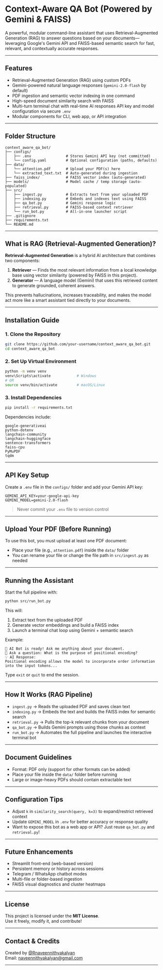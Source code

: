 #  Context-Aware QA Bot (Powered by Gemini & FAISS)

A powerful, modular command-line assistant that uses Retrieval-Augmented Generation (RAG) to answer questions based on your documents—leveraging Google's Gemini API and FAISS-based semantic search for fast, relevant, and contextually accurate responses.

---

##  Features

-  Retrieval-Augmented Generation (RAG) using custom PDFs
-  Gemini-powered natural language responses (`gemini-2.0-flash` by default)
-  PDF ingestion and semantic vector indexing in one command
-  High-speed document similarity search with FAISS
-  Multi-turn terminal chat with real-time AI responses
   API key and model configuration via secure `.env`
-  Modular components for CLI, web app, or API integration

---

##  Folder Structure

```
context_aware_qa_bot/
├── configs/
│   ├── .env                # Stores Gemini API key (not committed)
│   └── config.yaml         # Optional configuration (paths, defaults)
├── data/
│   └── attention.pdf       # Upload your PDF(s) here
│   └── extracted_text.txt  # Auto-generated during ingestion
├── faiss_index/            # FAISS vector index (auto-generated)
├── models/                 # Model cache / temp storage (auto-populated)
├── src/
│   ├── ingest.py           # Extracts text from your uploaded PDF
│   ├── indexing.py         # Embeds and indexes text using FAISS
│   ├── qa_bot.py           # Gemini response logic
│   ├── retrieval.py        # FAISS-based context retriever
│   └── run_bot.py          # All-in-one launcher script
├── .gitignore
├── requirements.txt
└── README.md
```

---

##  What is RAG (Retrieval-Augmented Generation)?

**Retrieval-Augmented Generation** is a hybrid AI architecture that combines two components:

1. **Retriever** — Finds the most relevant information from a local knowledge base using vector similarity (powered by FAISS in this project).
2. **Generator** — A language model (Gemini) that uses this retrieved content to generate grounded, coherent answers.

This prevents hallucinations, increases traceability, and makes the model act more like a smart assistant tied directly to your documents.

---

##  Installation Guide

### 1. Clone the Repository

```bash
git clone https://github.com/your-username/context_aware_qa_bot.git
cd context_aware_qa_bot
```

### 2. Set Up Virtual Environment

```bash
python -m venv venv
venv\Scripts\activate            # Windows
# OR
source venv/bin/activate         # macOS/Linux
```

### 3. Install Dependencies

```bash
pip install -r requirements.txt
```

Dependencies include:
```
google-generativeai
python-dotenv
langchain-community
langchain-huggingface
sentence-transformers
faiss-cpu
PyMuPDF
tqdm
```

---

##  API Key Setup

Create a `.env` file in the `configs/` folder and add your Gemini API key:

```env
GEMINI_API_KEY=your-google-api-key
GEMINI_MODEL=gemini-2.0-flash
```

> Never commit your `.env` file to version control

---

##  Upload Your PDF (Before Running)

To use this bot, you must upload at least one PDF document:

- Place your file (e.g., `attention.pdf`) inside the `data/` folder
- You can rename your file or change the file path in `src/ingest.py` as needed

---

##  Running the Assistant

Start the full pipeline with:

```bash
python src/run_bot.py
```

This will:
1. Extract text from the uploaded PDF
2. Generate vector embeddings and build a FAISS index
3. Launch a terminal chat loop using Gemini + semantic search

Example:

```
🤖 AI Bot is ready! Ask me anything about your document.
🔹 Ask a question: What is the purpose of positional encoding?
💡 AI Response:
Positional encoding allows the model to incorporate order information into the input tokens...
```

Type `exit` or `quit` to end the session.

---

##  How It Works (RAG Pipeline)

- `ingest.py` → Reads the uploaded PDF and saves clean text
- `indexing.py` → Embeds the text and builds the FAISS index for semantic search
- `retrieval.py` → Pulls the top-k relevant chunks from your document
- `qa_bot.py` → Builds Gemini prompts using those chunks as context
- `run_bot.py` → Automates the full pipeline and launches the interactive terminal bot

---

##  Document Guidelines

- Format: PDF only (support for other formats can be added)
- Place your file inside the `data/` folder before running
- Large or image-heavy PDFs should contain extractable text

---

##  Configuration Tips

- Adjust `k` in `similarity_search(query, k=3)` to expand/restrict retrieved context
- Update `GEMINI_MODEL` in `.env` for better accuracy or response quality
- Want to expose this bot as a web app or API? Just reuse `qa_bot.py` and `retrieval.py`!

---

##  Future Enhancements

-  Streamlit front-end (web-based version)
-  Persistent memory or history across sessions
-  Telegram / WhatsApp chatbot modes
-  Multi-file or folder-based ingestion
-  FAISS visual diagnostics and cluster heatmaps

---

##  License

This project is licensed under the **MIT License**.  
Use it freely, modify it, and contribute!

---

##  Contact & Credits

Created by [@Rnaveennithyakalyan](https://github.com/Rnaveennithyakalyan)  
Email: [naveennithyakalyan@gmail.com](mailto:naveennithyakalyan@gmail.com)

---
